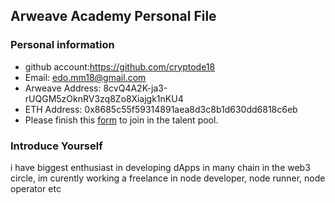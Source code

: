 ## Arweave Academy Personal File

### Personal information

- github account:https://github.com/cryptode18 
- Email: edo.mm18@gmail.com
- Arweave Address: 8cvQ4A2K-ja3-rUQGM5zOknRV3zq8Zo8Xiajgk1nKU4
- ETH Address: 0x8685c55f59314891aea8d3c8b1d630dd6818c6eb
- Please finish this [form](https://docs.google.com/forms/d/e/1FAIpQLSfWA5fIIcBgmRppm3jNz5vmf9Mai_QMVil-2pO4r7YKn_Zhtw/viewform?usp=sf_link) to join in the talent pool.

### Introduce Yourself
 i have biggest enthusiast in developing dApps in many chain in the web3 circle, im curently working a freelance in node developer, node runner, node operator etc

